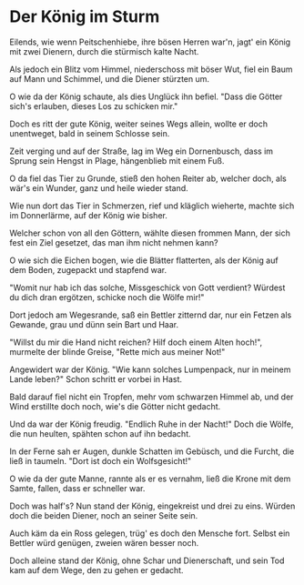# Der König im Sturm

Eilends, wie wenn Peitschenhiebe,
ihre bösen Herren war'n,
jagt' ein König mit zwei Dienern,
durch die stürmisch kalte Nacht.

Als jedoch ein Blitz vom Himmel,
niederschoss mit böser Wut,
fiel ein Baum auf Mann und Schimmel,
und die Diener stürzten um.

O wie da der König schaute,
als dies Unglück ihn befiel.
"Dass die Götter sich's erlauben,
dieses Los zu schicken mir."

Doch es ritt der gute König,
weiter seines Wegs allein,
wollte er doch unentweget,
bald in seinem Schlosse sein.

Zeit verging und auf der Straße,
lag im Weg ein Dornenbusch,
dass im Sprung sein Hengst in Plage,
hängenblieb mit einem Fuß.

O da fiel das Tier zu Grunde,
stieß den hohen Reiter ab,
welcher doch, als wär's ein Wunder,
ganz und heile wieder stand.

Wie nun dort das Tier in Schmerzen,
rief und kläglich wieherte,
machte sich im Donnerlärme,
auf der König wie bisher.

Welcher schon von all den Göttern,
wählte diesen frommen Mann,
der sich fest ein Ziel gesetzet,
das man ihm nicht nehmen kann?

O wie sich die Eichen bogen,
wie die Blätter flatterten,
als der König auf dem Boden,
zugepackt und stapfend war.

"Womit nur hab ich das solche,
Missgeschick von Gott verdient?
Würdest du dich dran ergötzen,
schicke noch die Wölfe mir!"

Dort jedoch am Wegesrande,
saß ein Bettler zitternd dar,
nur ein Fetzen als Gewande,
grau und dünn sein Bart und Haar.

"Willst du mir die Hand nicht reichen?
Hilf doch einem Alten hoch!",
murmelte der blinde Greise,
"Rette mich aus meiner Not!"

Angewidert war der König.
"Wie kann solches Lumpenpack,
nur in meinem Lande leben?"
Schon schritt er vorbei in Hast.

Bald darauf fiel nicht ein Tropfen,
mehr vom schwarzen Himmel ab,
und der Wind erstillte doch noch,
wie's die Götter nicht gedacht.

Und da war der König freudig.
"Endlich Ruhe in der Nacht!"
Doch die Wölfe, die nun heulten,
spähten schon auf ihn bedacht.

In der Ferne sah er Augen,
dunkle Schatten im Gebüsch,
und die Furcht, die ließ in taumeln.
"Dort ist doch ein Wolfsgesicht!"

O wie da der gute Manne,
rannte als er es vernahm,
ließ die Krone mit dem Samte,
fallen, dass er schneller war.

Doch was half's? Nun stand der König,
eingekreist und drei zu eins.
Würden doch die beiden Diener,
noch an seiner Seite sein.

Auch käm da ein Ross gelegen,
trüg' es doch den Mensche fort.
Selbst ein Bettler würd genügen,
zweien wären besser noch.

Doch alleine stand der König,
ohne Schar und Dienerschaft,
und sein Tod kam auf dem Wege,
den zu gehen er gedacht.